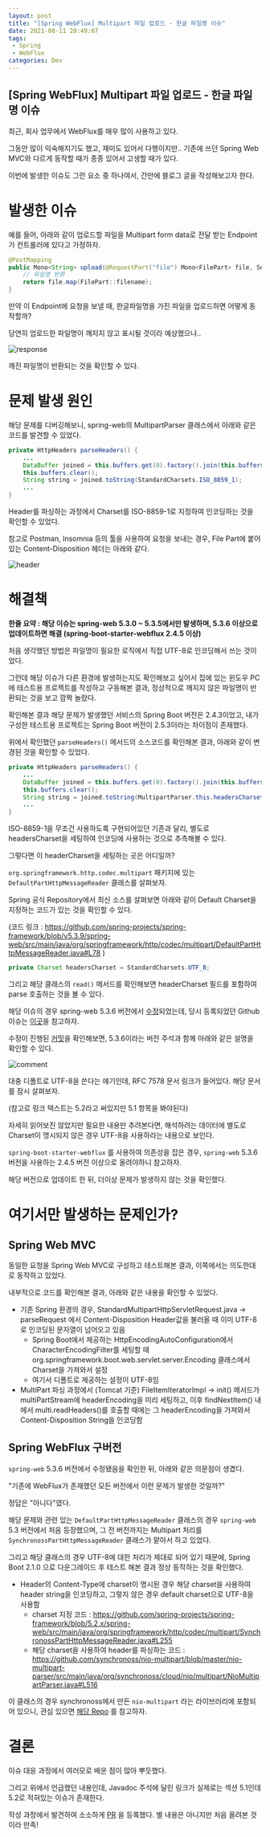 ```yaml
---
layout: post
title: "[Spring WebFlux] Multipart 파일 업로드 - 한글 파일명 이슈"
date: 2021-08-11 20:49:07
tags: 
 - Spring
 - WebFlux
categories: Dev
---
```


## [Spring WebFlux] Multipart 파일 업로드 - 한글 파일명 이슈

최근, 회사 업무에서 WebFlux를 매우 많이 사용하고 있다.

그동안 많이 익숙해지기도 했고, 재미도 있어서 다행이지만.. 기존에 쓰던 Spring Web MVC와 다르게 동작할 때가 종종 있어서 고생할 때가 있다.

이번에 발생한 이슈도 그런 요소 중 하나여서, 간만에 블로그 글을 작성해보고자 한다.

# 발생한 이슈

예를 들어, 아래와 같이 업로드할 파일을 Multipart form data로 전달 받는 Endpoint가 컨트롤러에 있다고 가정하자.

```java
@PostMapping
public Mono<String> upload(@RequestPart("file") Mono<FilePart> file, ServerWebExchange exchange) {
    // 파일명 반환
    return file.map(FilePart::filename);
}
```

만약 이 Endpoint에 요청을 보낼 때, 한글파일명을 가진 파일을 업로드하면 어떻게 동작할까?

당연히 업로드한 파일명이 깨지지 않고 표시될 것이라 예상했으나..

![response](/images/210811_1.png)

깨진 파일명이 반환되는 것을 확인할 수 있다.

# 문제 발생 원인

해당 문제를 디버깅해보니, spring-web의 MultipartParser 클래스에서 아래와 같은 코드를 발견할 수 있었다.

```java
private HttpHeaders parseHeaders() {
    ...
	DataBuffer joined = this.buffers.get(0).factory().join(this.buffers);
	this.buffers.clear();
	String string = joined.toString(StandardCharsets.ISO_8859_1);
	...
}
```

Header를 파싱하는 과정에서 Charset를 ISO-8859-1로 지정하여 인코딩하는 것을 확인할 수 있었다.

참고로 Postman, Insomnia 등의 툴을 사용하여 요청을 보내는 경우, File Part에 붙어있는 Content-Disposition 헤더는 아래와 같다.

![header](/images/210811_2.png)

# 해결책

**한줄 요약 : 해당 이슈는 spring-web 5.3.0 ~ 5.3.5에서만 발생하며, 5.3.6 이상으로 업데이트하면 해결 (spring-boot-starter-webflux 2.4.5 이상)**

처음 생각했던 방법은 파일명이 필요한 로직에서 직접 UTF-8로 인코딩해서 쓰는 것이었다.

그런데 해당 이슈가 다른 환경에 발생하는지도 확인해보고 싶어서 집에 있는 윈도우 PC에 테스트용 프로젝트를 작성하고 구동해본 결과, 정상적으로 깨지지 않은 파일명이 반환되는 것을 보고 깜짝 놀랐다.

확인해본 결과 해당 문제가 발생했던 서비스의 Spring Boot 버전은 2.4.3이었고, 내가 구성한 테스트용 프로젝트는 Spring Boot 버전이 2.5.3이라는 차이점이 존재했다.

위에서 확인했던 `parseHeaders()` 메서드의 소스코드를 확인해본 결과, 아래와 같이 변경된 것을 확인할 수 있었다.

```java
private HttpHeaders parseHeaders() {
	...
	DataBuffer joined = this.buffers.get(0).factory().join(this.buffers);
	this.buffers.clear();
	String string = joined.toString(MultipartParser.this.headersCharset);
	...
}
```

ISO-8859-1을 무조건 사용하도록 구현되어있던 기존과 달리, 별도로 headersCharset을 세팅하여 인코딩에 사용하는 것으로 추측해볼 수 있다.

그렇다면 이 headerCharset을 세팅하는 곳은 어디일까?

`org.springframework.http.codec.multipart` 패키지에 있는 `DefaultPartHttpMessageReader` 클래스를 살펴보자.

Spring 공식 Repository에서 최신 소스를 살펴보면 아래와 같이 Default Charset을 지정하는 코드가 있는 것을 확인할 수 있다.

(코드 링크 : https://github.com/spring-projects/spring-framework/blob/v5.3.9/spring-web/src/main/java/org/springframework/http/codec/multipart/DefaultPartHttpMessageReader.java#L78 )

```java
private Charset headersCharset = StandardCharsets.UTF_8;
```

그리고 해당 클래스의 `read()` 메서드를 확인해보면 headerCharset 필드를 포함하여 parse 호출하는 것을 볼 수 있다.

해당 이슈의 경우 spring-web 5.3.6 버전에서 [수정](https://github.com/spring-projects/spring-framework/releases/tag/v5.3.6)되었는데, 당시 등록되었던 Github 이슈는 [이곳](https://github.com/spring-projects/spring-framework/issues/26736)을 참고하자.

수정이 진행된 [커밋](https://github.com/spring-projects/spring-framework/commit/d83fb099149bd9178ee7d103c6da1ea52152c1cc)을 확인해보면, 5.3.6이라는 버전 주석과 함께 아래와 같은 설명을 확인할 수 있다.

![comment](/images/210811_3.png)

대충 디폴트로 UTF-8을 쓴다는 얘기인데, RFC 7578 문서 링크가 들어있다. 해당 문서를 잠시 살펴보자.

(참고로 링크 텍스트는 5.2라고 써있지만 5.1 항목을 봐야된다)

자세히 읽어보진 않았지만 필요한 내용만 추려본다면, 해석하려는 데이터에 별도로 Charset이 명시되지 않은 경우 UTF-8을 사용하라는 내용으로 보인다.

`spring-boot-starter-webflux` 를 사용하여 의존성을 잡은 경우, `spring-web` 5.3.6 버전을 사용하는 2.4.5 버전 이상으로 올려야하니 참고하자.

해당 버전으로 업데이트 한 뒤, 더이상 문제가 발생하지 않는 것을 확인했다.

# 여기서만 발생하는 문제인가?

## Spring Web MVC

동일한 요청을 Spring Web MVC로 구성하고 테스트해본 결과, 이쪽에서는 의도한대로 동작하고 있었다.

내부적으로 코드를 확인해본 결과, 아래와 같은 내용을 확인할 수 있었다.

* 기존 Spring 환경의 경우, StandardMultipartHttpServletRequest.java → parseRequest 에서 Content-Disposition Header값을 불러올 때 이미 UTF-8로 인코딩된 문자열이 넘어오고 있음
    * Spring Boot에서 제공하는 HttpEncodingAutoConfiguration에서 CharacterEncodingFilter를 세팅할 때 org.springframework.boot.web.servlet.server.Encoding 클래스에서 Charset을 가져와서 설정
    * 여기서 디폴트로 제공하는 설정이 UTF-8임
* MultiPart 파싱 과정에서 (Tomcat 기준) FileItemIteratorImpl → init() 메서드가 multiPartStream에 headerEncoding을 미리 세팅하고, 이후 findNextItem() 내에서 multi.readHeaders()를 호출할 때에는 그 headerEncoding을 가져와서 Content-Disposition String을 인코딩함

## Spring WebFlux 구버전

`spring-web` 5.3.6 버전에서 수정됐음을 확인한 뒤, 아래와 같은 의문점이 생겼다.

"기존에 WebFlux가 존재했던 모든 버전에서 이런 문제가 발생한 것일까?"

정답은 "아니다"였다.

해당 문제와 관련 있는 `DefaultPartHttpMessageReader` 클래스의 경우 `spring-web` 5.3 버전에서 처음 등장했으며, 그 전 버전까지는 Multipart 처리를 `SynchronossPartHttpMessageReader` 클래스가 맡아서 하고 있었다.

그리고 해당 클래스의 경우 UTF-8에 대한 처리가 제대로 되어 있기 때문에, Spring Boot 2.1.0 으로 다운그레이드 후 테스트 해본 결과 정상 동작하는 것을 확인했다.

* Header의 Content-Type에 charset이 명시된 경우 해당 charset을 사용하여 header string을 인코딩하고, 그렇지 않은 경우 default charset으로 UTF-8을 사용함
    * charset 지정 코드 : https://github.com/spring-projects/spring-framework/blob/5.2.x/spring-web/src/main/java/org/springframework/http/codec/multipart/SynchronossPartHttpMessageReader.java#L255
    * 해당 charset을 사용하여 header를 파싱하는 코드 : https://github.com/synchronoss/nio-multipart/blob/master/nio-multipart-parser/src/main/java/org/synchronoss/cloud/nio/multipart/NioMultipartParser.java#L516

이 클래스의 경우 synchronoss에서 만든 `nio-multipart` 라는 라이브러리에 포함되어 있으니, 관심 있으면 [해당 Repo](https://github.com/synchronoss/nio-multipart) 를 참고하자.


# 결론

이슈 대응 과정에서 여러모로 배운 점이 많아 뿌듯했다.

그리고 위에서 언급했던 내용인데, Javadoc 주석에 달린 링크가 실제로는 섹션 5.1인데 5.2로 적혀있는 이슈가 존재한다.

작성 과정에서 발견하여 소소하게 [PR](https://github.com/spring-projects/spring-framework/pull/27260) 을 등록했다. 별 내용은 아니지만 처음 올려본 것이라 만족!
